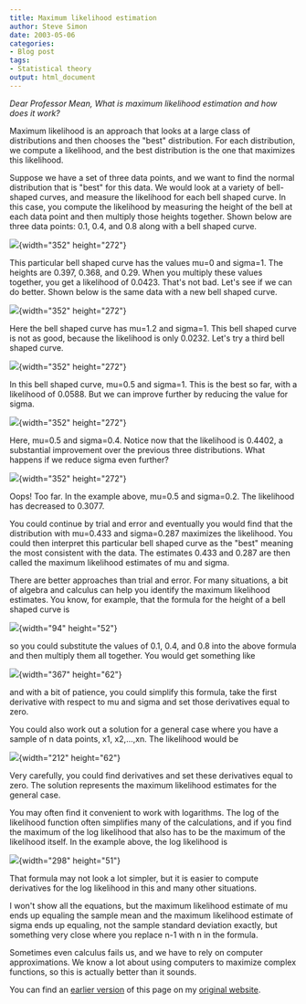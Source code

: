 ```yaml
---
title: Maximum likelihood estimation
author: Steve Simon
date: 2003-05-06
categories:
- Blog post
tags:
- Statistical theory
output: html_document
---
```

*Dear Professor Mean, What is maximum likelihood estimation and how does
it work?*

Maximum likelihood is an approach that looks at a large class of
distributions and then chooses the \"best\" distribution. For each
distribution, we compute a likelihood, and the best distribution is the
one that maximizes this likelihood.

Suppose we have a set of three data points, and we want to find the
normal distribution that is \"best\" for this data. We would look at a
variety of bell-shaped curves, and measure the likelihood for each bell
shaped curve. In this case, you compute the likelihood by measuring the
height of the bell at each data point and then multiply those heights
together. Shown below are three data points: 0.1, 0.4, and 0.8 along
with a bell shaped curve.

![](images/mle1a.gif){width="352" height="272"}

This particular bell shaped curve has the values mu=0 and sigma=1. The
heights are 0.397, 0.368, and 0.29. When you multiply these values
together, you get a likelihood of 0.0423. That\'s not bad. Let\'s see if
we can do better. Shown below is the same data with a new bell shaped
curve.

![](images/mle2a.gif){width="352" height="272"}

Here the bell shaped curve has mu=1.2 and sigma=1. This bell shaped
curve is not as good, because the likelihood is only 0.0232. Let\'s try
a third bell shaped curve.

![](images/mle3a.gif){width="352" height="272"}

In this bell shaped curve, mu=0.5 and sigma=1. This is the best so far,
with a likelihood of 0.0588. But we can improve further by reducing the
value for sigma.

![](images/mle4a.gif){width="352" height="272"}

Here, mu=0.5 and sigma=0.4. Notice now that the likelihood is 0.4402, a
substantial improvement over the previous three distributions. What
happens if we reduce sigma even further?

![](images/mle5a.gif){width="352" height="272"}

Oops! Too far. In the example above, mu=0.5 and sigma=0.2. The
likelihood has decreased to 0.3077.

You could continue by trial and error and eventually you would find that
the distribution with mu=0.433 and sigma=0.287 maximizes the likelihood.
You could then interpret this particular bell shaped curve as the
\"best\" meaning the most consistent with the data. The estimates 0.433
and 0.287 are then called the maximum likelihood estimates of mu and
sigma.

There are better approaches than trial and error. For many situations, a
bit of algebra and calculus can help you identify the maximum likelihood
estimates. You know, for example, that the formula for the height of a
bell shaped curve is

![](images/mle6.gif){width="94" height="52"}

so you could substitute the values of 0.1, 0.4, and 0.8 into the above
formula and then multiply them all together. You would get something
like

![](images/mle7.gif){width="367" height="62"}

and with a bit of patience, you could simplify this formula, take the
first derivative with respect to mu and sigma and set those derivatives
equal to zero.

You could also work out a solution for a general case where you have a
sample of n data points, x1, x2,\...,xn. The likelihood would be

![](images/mle8.gif){width="212" height="62"}

Very carefully, you could find derivatives and set these derivatives
equal to zero. The solution represents the maximum likelihood estimates
for the general case.

You may often find it convenient to work with logarithms. The log of the
likelihood function often simplifies many of the calculations, and if
you find the maximum of the log likelihood that also has to be the
maximum of the likelihood itself. In the example above, the log
likelihood is

![](images/mle9.gif){width="298" height="51"}

That formula may not look a lot simpler, but it is easier to compute
derivatives for the log likelihood in this and many other situations.

I won\'t show all the equations, but the maximum likelihood estimate of
mu ends up equaling the sample mean and the maximum likelihood estimate
of sigma ends up equaling, not the sample standard deviation exactly,
but something very close where you replace n-1 with n in the formula.

Sometimes even calculus fails us, and we have to rely on computer
approximations. We know a lot about using computers to maximize complex
functions, so this is actually better than it sounds.


You can find an [earlier version][sim1] of this page on my [original website][sim2].

[sim1]: http://www.pmean.com/03/mle.html
[sim2]: http://www.pmean.com/original_site.html

